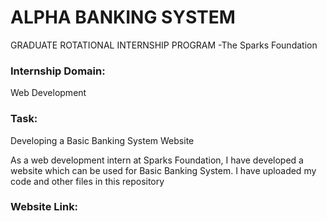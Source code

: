 # ALPHA BANKING SYSTEM
GRADUATE ROTATIONAL INTERNSHIP PROGRAM
-The Sparks Foundation

### Internship Domain:
Web Development

### Task:
Developing a Basic Banking System Website

   As a web development intern at Sparks Foundation, I have developed a website which can be used for Basic Banking System. I have uploaded my code and other files in this repository
   
### Website Link: 


